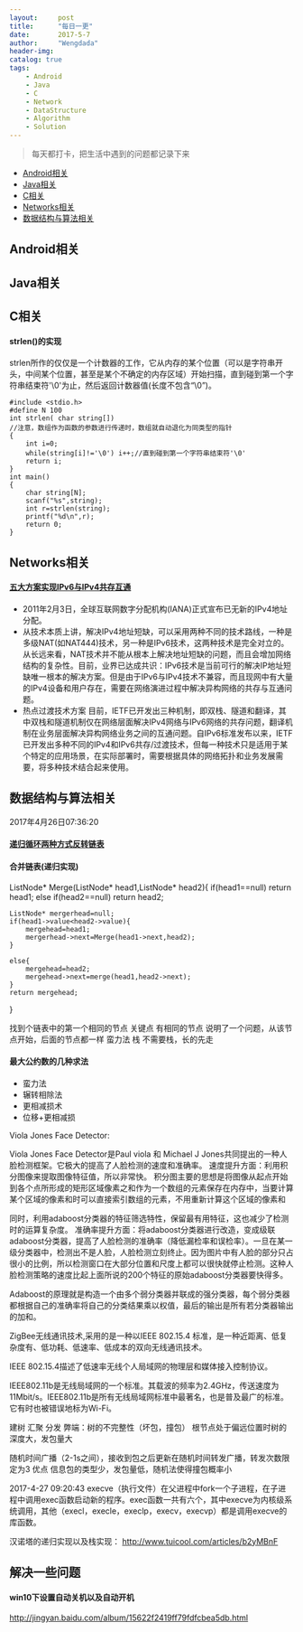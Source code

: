 ```yaml
---
layout:     post
title:      "每日一更"
date:       2017-5-7 
author:     "Wengdada"
header-img: 
catalog: true
tags:
    - Android
    - Java
    - C
    - Network
    - DataStructure
    - Algorithm
    - Solution
---
```



>每天都打卡，把生活中遇到的问题都记录下来

* [Android相关](#android_reference)
* [Java相关](#java_reference)
* [C相关](#c_reference)
* [Networks相关](#networks_reference)
* [数据结构与算法相关](#data_struct_algorithm_reference)
 

<span id="android_reference"></span>
## Android相关



<span id="java_reference"></span>
## Java相关






<span id="c_reference"></span>
## C相关
#### strlen()的实现

strlen所作的仅仅是一个计数器的工作，它从内存的某个位置（可以是字符串开头，中间某个位置，甚至是某个不确定的内存区域）开始扫描，直到碰到第一个字符串结束符'\0'为止，然后返回计数器值(长度不包含“\0”)。

```ｃ
#include <stdio.h>
#define N 100
int strlen( char string[])
//注意，数组作为函数的参数进行传递时，数组就自动退化为同类型的指针
{
    int i=0;
    while(string[i]!='\0') i++;//直到碰到第一个字符串结束符'\0'
    return i;
}
int main()
{
    char string[N];
    scanf("%s",string);
    int r=strlen(string);
    printf("%d\n",r);
    return 0;
}
```




<span id="networks_reference"></span>
## Networks相关
#### [五大方案实现IPv6与IPv4共存互通][1]
 - 2011年2月3日，全球互联网数字分配机构(IANA)正式宣布已无新的IPv4地址分配。
 - 从技术本质上讲，解决IPv4地址短缺，可以采用两种不同的技术路线，一种是多级NAT(如NAT444)技术，另一种是IPv6技术，这两种技术是完全对立的。从长远来看，NAT技术并不能从根本上解决地址短缺的问题，而且会增加网络结构的复杂性。目前，业界已达成共识：IPv6技术是当前可行的解决IP地址短缺唯一根本的解决方案。但是由于IPv6与IPv4技术不兼容，而且现网中有大量的IPv4设备和用户存在，需要在网络演进过程中解决异构网络的共存与互通问题。
 - 热点过渡技术方案
目前，IETF已开发出三种机制，即双栈、隧道和翻译，其中双栈和隧道机制仅在网络层面解决IPv4网络与IPv6网络的共存问题，翻译机制在业务层面解决异构网络业务之间的互通问题。自IPv6标准发布以来，IETF已开发出多种不同的IPv4和IPv6共存/过渡技术，但每一种技术只是适用于某个特定的应用场景，在实际部署时，需要根据具体的网络拓扑和业务发展需要，将多种技术结合起来使用。


<span id="data_struct_algorithm_reference"></span>
## 数据结构与算法相关












2017年4月26日07:36:20

#### [递归循环两种方式反转链表][2]


#### 合并链表(递归实现)
ListNode* Merge(ListNode* head1,ListNode* head2){
    if(head1==null)
    return head1;
    else if(head2==null)
    return head2;

    ListNode* mergerhead=null;
    if(head1->value<head2->value){
        mergehead=head1;
        mergerhead->next=Merge(head1->next,head2);
    }

    else{
        mergehead=head2;
        mergehead->next=merge(head1,head2->next);
    }
    return mergehead;
}


找到个链表中的第一个相同的节点
关键点 有相同的节点 说明了一个问题，从该节点开始，后面的节点都一样
蛮力法
栈 
不需要栈，长的先走


#### 最大公约数的几种求法
- 蛮力法
- 辗转相除法
- 更相减损术
- 位移+更相减损





Viola Jones Face Detector:

Viola Jones Face Detector是Paul viola 和 Michael J Jones共同提出的一种人脸检测框架。它极大的提高了人脸检测的速度和准确率。
速度提升方面：利用积分图像来提取图像特征值，所以非常快。
积分图主要的思想是将图像从起点开始到各个点所形成的矩形区域像素之和作为一个数组的元素保存在内存中，当要计算某个区域的像素和时可以直接索引数组的元素，不用重新计算这个区域的像素和

同时，利用adaboost分类器的特征筛选特性，保留最有用特征，这也减少了检测时的运算复杂度。
准确率提升方面：将adaboost分类器进行改造，变成级联adaboost分类器，提高了人脸检测的准确率（降低漏检率和误检率）。一旦在某一级分类器中，检测出不是人脸，人脸检测立刻终止。因为图片中有人脸的部分只占很小的比例，所以检测窗口在大部分位置和尺度上都可以很快就停止检测。这种人脸检测策略的速度比起上面所说的200个特征的原始adaboost分类器要快得多。

Adaboost的原理就是构造一个由多个弱分类器并联成的强分类器，每个弱分类器都根据自己的准确率将自己的分类结果乘以权值，最后的输出是所有若分类器输出的加和。



ZigBee无线通讯技术,采用的是一种以IEEE 802.15.4 标准，是一种近距离、低复杂度有、低功耗、低速率、低成本的双向无线通讯技术。

IEEE 802.15.4描述了低速率无线个人局域网的物理层和媒体接入控制协议。

IEEE802.11b是无线局域网的一个标准。其载波的频率为2.4GHz，传送速度为11Mbit/s。IEEE802.11b是所有无线局域网标准中最著名，也是普及最广的标准。它有时也被错误地标为Wi-Fi。


建树 汇聚 分发
弊端：树的不完整性（坏包，撞包） 根节点处于偏远位置时树的深度大，发包量大

随机时间广播（2-1s之间），接收到包之后更新在随机时间转发广播，转发次数限定为3 
优点 信息包的类型少，发包量低，随机法使得撞包概率小


2017-4-27 09:20:43
execve（执行文件）在父进程中fork一个子进程，在子进程中调用exec函数启动新的程序。exec函数一共有六个，其中execve为内核级系统调用，其他（execl，execle，execlp，execv，execvp）都是调用execve的库函数。


汉诺塔的递归实现以及栈实现：
http://www.tuicool.com/articles/b2yMBnF



<span id="solution_reference"></span>
## 解决一些问题
#### win10下设置自动关机以及自动开机
http://jingyan.baidu.com/album/15622f2419ff79fdfcbea5db.html



  [1]: http://www.cttl.cn/tegd/jshqsh/201105/t20110517_635954.html
  [2]: http://blog.csdn.net/ns_code/article/details/25737023
